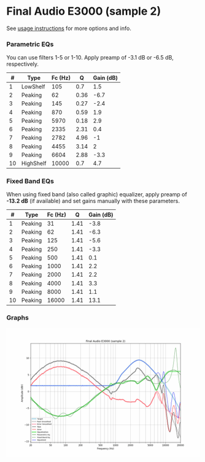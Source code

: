 # Final Audio E3000 (sample 2)
See [usage instructions](https://github.com/jaakkopasanen/AutoEq#usage) for more options and info.

### Parametric EQs
You can use filters 1-5 or 1-10. Apply preamp of -3.1 dB or -6.5 dB, respectively.

|   # | Type      |   Fc (Hz) |    Q |   Gain (dB) |
|-----|-----------|-----------|------|-------------|
|   1 | LowShelf  |       105 | 0.7  |         1.5 |
|   2 | Peaking   |        62 | 0.36 |        -6.7 |
|   3 | Peaking   |       145 | 0.27 |        -2.4 |
|   4 | Peaking   |       870 | 0.59 |         1.9 |
|   5 | Peaking   |      5970 | 0.18 |         2.9 |
|   6 | Peaking   |      2335 | 2.31 |         0.4 |
|   7 | Peaking   |      2782 | 4.96 |        -1   |
|   8 | Peaking   |      4455 | 3.14 |         2   |
|   9 | Peaking   |      6604 | 2.88 |        -3.3 |
|  10 | HighShelf |     10000 | 0.7  |         4.7 |

### Fixed Band EQs
When using fixed band (also called graphic) equalizer, apply preamp of **-13.2 dB** (if available) and set gains manually with these parameters.

|   # | Type    |   Fc (Hz) |    Q |   Gain (dB) |
|-----|---------|-----------|------|-------------|
|   1 | Peaking |        31 | 1.41 |        -3.8 |
|   2 | Peaking |        62 | 1.41 |        -6.3 |
|   3 | Peaking |       125 | 1.41 |        -5.6 |
|   4 | Peaking |       250 | 1.41 |        -3.3 |
|   5 | Peaking |       500 | 1.41 |         0.1 |
|   6 | Peaking |      1000 | 1.41 |         2.2 |
|   7 | Peaking |      2000 | 1.41 |         2.2 |
|   8 | Peaking |      4000 | 1.41 |         3.3 |
|   9 | Peaking |      8000 | 1.41 |         1.1 |
|  10 | Peaking |     16000 | 1.41 |        13.1 |

### Graphs
![](./Final%20Audio%20E3000%20(sample%202).png)
